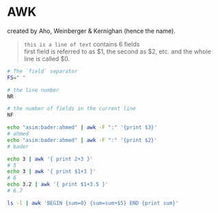 # AWK
created by Aho, Weinberger & Kernighan (hence the name).
> `this is a line of text` contains 6 fields    
> first field is referred to as $1, the second as $2, etc. 
> and the whole line is called $0.
```bash
# The `field` separator
FS=" "

# the line number
NR

# the number of fields in the current line
NF
```

```bash
echo "asim:bader:ahmed" | awk -F ":" '{print $3}'
# ahmed
echo "asim:bader:ahmed" | awk -F ":" '{print $2}'
# bader
```


```bash
echo 3 | awk '{ print 2+3 }'
# 5
echo 3 | awk '{ print $1+3 }'
# 6
echo 3.2 | awk '{ print $1+3.5 }'
# 6.7
```


```bash
ls -l | awk 'BEGIN {sum=0} {sum=sum+$5} END {print sum}'
```
